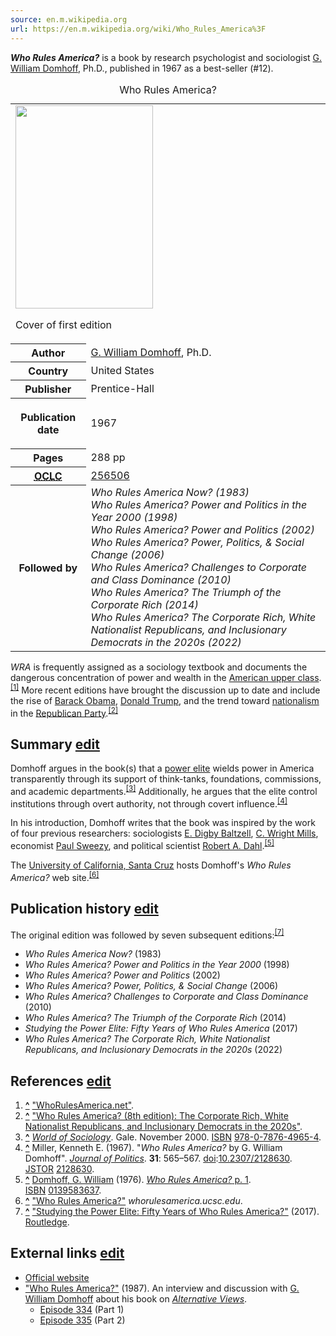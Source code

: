 ```yaml
---
source: en.m.wikipedia.org
url: https://en.m.wikipedia.org/wiki/Who_Rules_America%3F
---
```


_**Who Rules America?**_ is a book by research psychologist and sociologist [G. William Domhoff](https://en.m.wikipedia.org/wiki/G._William_Domhoff "G. William Domhoff"), Ph.D., published in 1967 as a best-seller (#12).

<table><caption>Who Rules America?<span title="ctx_ver=Z39.88-2004&amp;rft_val_fmt=info%3Aofi%2Ffmt%3Akev%3Amtx%3Abook&amp;rft.genre=book&amp;rft.btitle=Who+Rules+America%3F&amp;rft.author=%5B%5BG.+William+Domhoff%5D%5D%2C+Ph.D.&amp;rft.date=1967&amp;rft.pub=Prentice-Hall&amp;rft.pages=288+pp&amp;rft_id=info:oclcnum/256506"></span></caption><tbody><tr><td colspan="2"><span typeof="mw:File/Frameless"><a href="https://en.m.wikipedia.org/wiki/File:Who_Rules_America.jpg"><img src="https://upload.wikimedia.org/wikipedia/en/thumb/3/31/Who_Rules_America.jpg/220px-Who_Rules_America.jpg" decoding="async" width="220" height="325" srcset="https://upload.wikimedia.org/wikipedia/en/3/31/Who_Rules_America.jpg 1.5x" data-file-width="260" data-file-height="384"></a></span><p>Cover of first edition</p></td></tr><tr><th scope="row">Author</th><td><a href="https://en.m.wikipedia.org/wiki/G._William_Domhoff" title="G. William Domhoff">G. William Domhoff</a>, Ph.D.</td></tr><tr><th scope="row">Country</th><td>United States</td></tr><tr><th scope="row">Publisher</th><td>Prentice-Hall</td></tr><tr><th scope="row"><p>Publication date</p></th><td>1967</td></tr><tr><th scope="row">Pages</th><td>288 pp</td></tr><tr><th scope="row"><a href="https://en.m.wikipedia.org/wiki/OCLC_(identifier)" title="OCLC (identifier)"><abbr title="Online Computer Library Center number">OCLC</abbr></a></th><td><a rel="nofollow" href="https://www.worldcat.org/oclc/256506">256506</a></td></tr><tr><th scope="row">Followed&nbsp;by</th><td><i>Who Rules America Now? (1983)<br>Who Rules America? Power and Politics in the Year 2000 (1998)<br>Who Rules America? Power and Politics (2002)<br>Who Rules America? Power, Politics, &amp; Social Change (2006)<br>Who Rules America? Challenges to Corporate and Class Dominance (2010)<br>Who Rules America? The Triumph of the Corporate Rich (2014)<br>Who Rules America? The Corporate Rich, White Nationalist Republicans, and Inclusionary Democrats in the 2020s (2022)&nbsp;</i></td></tr></tbody></table>

_WRA_ is frequently assigned as a sociology textbook and documents the dangerous concentration of power and wealth in the [American upper class](https://en.m.wikipedia.org/wiki/American_upper_class "American upper class").<sup id="cite_ref-1"><a href="https://en.m.wikipedia.org/wiki/Who_Rules_America%3F#cite_note-1">[1]</a></sup> More recent editions have brought the discussion up to date and include the rise of [Barack Obama](https://en.m.wikipedia.org/wiki/Barack_Obama "Barack Obama"), [Donald Trump](https://en.m.wikipedia.org/wiki/Donald_Trump "Donald Trump"), and the trend toward [nationalism](https://en.m.wikipedia.org/wiki/Nationalism "Nationalism") in the [Republican Party](https://en.m.wikipedia.org/wiki/Republican_Party_(United_States) "Republican Party (United States)").<sup id="cite_ref-2"><a href="https://en.m.wikipedia.org/wiki/Who_Rules_America%3F#cite_note-2">[2]</a></sup>

## Summary [edit](https://en.m.wikipedia.org/w/index.php?title=Who_Rules_America%3F&action=edit&section=1 "Edit section: Summary")

Domhoff argues in the book(s) that a [power elite](https://en.m.wikipedia.org/wiki/Power_elite "Power elite") wields power in America transparently through its support of think-tanks, foundations, commissions, and academic departments.<sup id="cite_ref-bio_Gale_3-0"><a href="https://en.m.wikipedia.org/wiki/Who_Rules_America%3F#cite_note-bio_Gale-3">[3]</a></sup> Additionally, he argues that the elite control institutions through overt authority, not through covert influence.<sup id="cite_ref-miller_4-0"><a href="https://en.m.wikipedia.org/wiki/Who_Rules_America%3F#cite_note-miller-4">[4]</a></sup>

In his introduction, Domhoff writes that the book was inspired by the work of four previous researchers: sociologists [E. Digby Baltzell](https://en.m.wikipedia.org/wiki/E._Digby_Baltzell "E. Digby Baltzell"), [C. Wright Mills](https://en.m.wikipedia.org/wiki/C._Wright_Mills "C. Wright Mills"), economist [Paul Sweezy](https://en.m.wikipedia.org/wiki/Paul_Sweezy "Paul Sweezy"), and political scientist [Robert A. Dahl](https://en.m.wikipedia.org/wiki/Robert_A._Dahl "Robert A. Dahl").<sup id="cite_ref-5"><a href="https://en.m.wikipedia.org/wiki/Who_Rules_America%3F#cite_note-5">[5]</a></sup>

The [University of California, Santa Cruz](https://en.m.wikipedia.org/wiki/University_of_California,_Santa_Cruz "University of California, Santa Cruz") hosts Domhoff's _Who Rules America?_ web site.<sup id="cite_ref-6"><a href="https://en.m.wikipedia.org/wiki/Who_Rules_America%3F#cite_note-6">[6]</a></sup>

## Publication history [edit](https://en.m.wikipedia.org/w/index.php?title=Who_Rules_America%3F&action=edit&section=2 "Edit section: Publication history")

The original edition was followed by seven subsequent editions:<sup id="cite_ref-WRA50_7-0"><a href="https://en.m.wikipedia.org/wiki/Who_Rules_America%3F#cite_note-WRA50-7">[7]</a></sup>

-   _Who Rules America Now?_ (1983)
-   _Who Rules America? Power and Politics in the Year 2000_ (1998)
-   _Who Rules America? Power and Politics_ (2002)
-   _Who Rules America? Power, Politics, & Social Change_ (2006)
-   _Who Rules America? Challenges to Corporate and Class Dominance_ (2010)
-   _Who Rules America? The Triumph of the Corporate Rich_ (2014)
-   _Studying the Power Elite: Fifty Years of Who Rules America_ (2017)
-   _Who Rules America? The Corporate Rich, White Nationalist Republicans, and Inclusionary Democrats in the 2020s_ (2022)

## References [edit](https://en.m.wikipedia.org/w/index.php?title=Who_Rules_America%3F&action=edit&section=3 "Edit section: References")

1.  **[^](https://en.m.wikipedia.org/wiki/Who_Rules_America%3F#cite_ref-1 "Jump up")** ["WhoRulesAmerica.net"](http://www2.ucsc.edu/whorulesamerica/).
2.  **[^](https://en.m.wikipedia.org/wiki/Who_Rules_America%3F#cite_ref-2 "Jump up")** ["Who Rules America? (8th edition): The Corporate Rich, White Nationalist Republicans, and Inclusionary Democrats in the 2020s"](https://whorulesamerica.ucsc.edu/wra8.html).
3.  **[^](https://en.m.wikipedia.org/wiki/Who_Rules_America%3F#cite_ref-bio_Gale_3-0 "Jump up")** [_World of Sociology_](http://www.bookrags.com/biography/george-william-domhoff-soc/). Gale. November 2000. [ISBN](https://en.m.wikipedia.org/wiki/ISBN_(identifier) "ISBN (identifier)") [978-0-7876-4965-4](https://en.m.wikipedia.org/wiki/Special:BookSources/978-0-7876-4965-4 "Special:BookSources/978-0-7876-4965-4").
4.  **[^](https://en.m.wikipedia.org/wiki/Who_Rules_America%3F#cite_ref-miller_4-0 "Jump up")** Miller, Kenneth E. (1967). "_Who Rules America?_ by G. William Domhoff". _[Journal of Politics](https://en.m.wikipedia.org/wiki/Journal_of_Politics "Journal of Politics")_. **31**: 565–567. [doi](https://en.m.wikipedia.org/wiki/Doi_(identifier) "Doi (identifier)"):[10.2307/2128630](https://doi.org/10.2307%2F2128630). [JSTOR](https://en.m.wikipedia.org/wiki/JSTOR_(identifier) "JSTOR (identifier)") [2128630](https://www.jstor.org/stable/2128630).
5.  **[^](https://en.m.wikipedia.org/wiki/Who_Rules_America%3F#cite_ref-5 "Jump up")** [Domhoff, G. William](https://en.m.wikipedia.org/wiki/G._William_Domhoff "G. William Domhoff") (1976). [_Who Rules America?_ p. 1](https://archive.org/details/whorulesamericab0000unse/page/n10 "iarchive:whorulesamericab0000unse/page/n10"). [ISBN](https://en.m.wikipedia.org/wiki/ISBN_(identifier) "ISBN (identifier)") [0139583637](https://en.m.wikipedia.org/wiki/Special:BookSources/0139583637 "Special:BookSources/0139583637").
6.  **[^](https://en.m.wikipedia.org/wiki/Who_Rules_America%3F#cite_ref-6 "Jump up")** ["Who Rules America?"](https://whorulesamerica.ucsc.edu/) _whorulesamerica.ucsc.edu_.
7.  **[^](https://en.m.wikipedia.org/wiki/Who_Rules_America%3F#cite_ref-WRA50_7-0 "Jump up")** ["Studying the Power Elite: Fifty Years of Who Rules America?"](https://www.routledge.com/Studying-the-Power-Elite-Fifty-Years-of-Who-Rules-America/Domhoff-Other-Authors/p/book/9781138106994) (2017). [Routledge](https://en.m.wikipedia.org/wiki/Routledge "Routledge").

## External links [edit](https://en.m.wikipedia.org/w/index.php?title=Who_Rules_America%3F&action=edit&section=4 "Edit section: External links")

-   [Official website](https://whorulesamerica.ucsc.edu/)
-   ["Who Rules America?"](https://www.youtube.com/watch?v=UUQaNJILTdg) (1987). An interview and discussion with [G. William Domhoff](https://en.m.wikipedia.org/wiki/G._William_Domhoff "G. William Domhoff") about his book on _[Alternative Views](https://en.m.wikipedia.org/wiki/Alternative_Views "Alternative Views")_.
    -   [Episode 334](https://archive.org/details/AV_334-WHO_RULES_AMERICA-PART_I "iarchive:AV 334-WHO RULES AMERICA-PART I") (Part 1)
    -   [Episode 335](https://archive.org/details/AV_335-WHO_RULES_AMERICA-PART_II "iarchive:AV 335-WHO RULES AMERICA-PART II") (Part 2)
